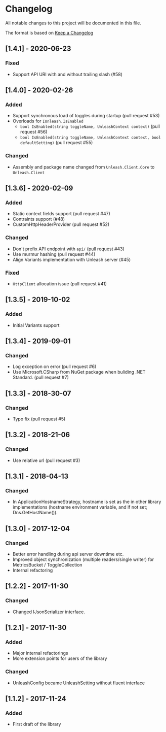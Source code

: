 # Changelog
All notable changes to this project will be documented in this file.

The format is based on [Keep a Changelog](http://keepachangelog.com/en/1.0.0/)
<!-- and this project adheres to [Semantic Versioning](http://semver.org/spec/v2.0.0.html). -->

## [1.4.1] - 2020-06-23
### Fixed
- Support API URI with and without trailing slash (#58)

## [1.4.0] - 2020-02-26
### Added
- Support synchronous load of toggles during startup (pull request #53)
- Overloads for `IUnleash.IsEnabled`
  - `bool IsEnabled(string toggleName, UnleashContext context)` (pull request #56)
  - `bool IsEnabled(string toggleName, UnleashContext context, bool defaultSetting)` (pull request #55)
### Changed
- Assembly and package name changed from `Unleash.Client.Core` to `Unleash.Client`

## [1.3.6] - 2020-02-09
### Added
- Static context fields support (pull request #47)
- Contraints support (#48)
- CustomHttpHeaderProvider (pull request #52)
### Changed
- Don't prefix API endpoint with `api/` (pull request #43)
- Use murmur hashing (pull request #44)
- Align Variants implementation with Unleash server (#45)
### Fixed
- `HttpClient` allocation issue (pull request #41)

## [1.3.5] - 2019-10-02
### Added
- Initial Variants support

## [1.3.4] - 2019-09-01
### Changed
- Log exception on error (pull request #6)
- Use Microsoft.CSharp from NuGet package when buliding .NET Standard. (pull request #7)

## [1.3.3] - 2018-30-07
### Changed
- Typo fix (pull request #5)

## [1.3.2] - 2018-21-06
### Changed
- Use relative url (pull request #3)

## [1.3.1] - 2018-04-13
### Changed
- In ApplicationHostnameStrategy, hostname is set as the in other library implementations (hostname environment variable, and if not set; Dns.GetHostName()).

## [1.3.0] - 2017-12-04
### Changed
- Better error handling during api server downtime etc.
- Improved object synchronization (multiple readers/single writer) for MetricsBucket / ToggleCollection
- Internal refactoring

## [1.2.2] - 2017-11-30
### Changed
- Changed IJsonSerializer interface.

## [1.2.1] - 2017-11-30
### Added
- Major internal refactorings
- More extension points for users of the library

### Changed
- UnleashConfig became UnleashSetting without fluent interface

## [1.1.2] - 2017-11-24
### Added
- First draft of the library


<!-- 
Types of changes:

Added - for new features.
Changed - for changes in existing functionality.
Deprecated - for soon-to-be removed features.
Removed - for now removed features.
Fixed - for any bug fixes.
Security - in case of vulnerabilities. 
-->